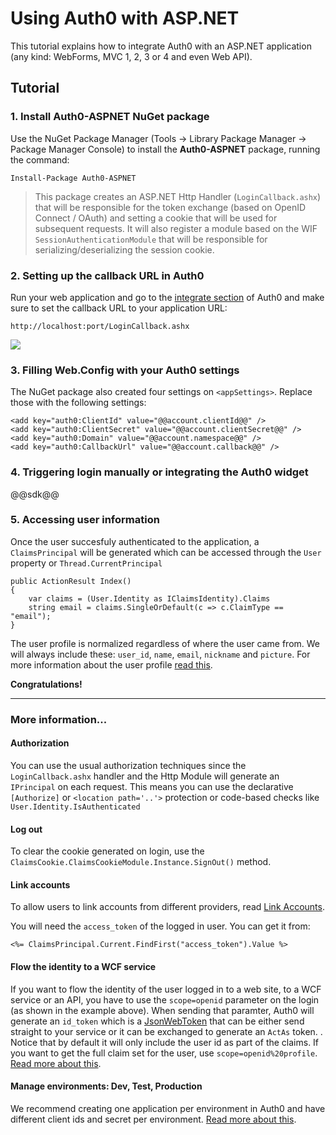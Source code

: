 # Using Auth0 with ASP.NET

This tutorial explains how to integrate Auth0 with an ASP.NET application (any kind: WebForms, MVC 1, 2, 3 or 4 and even Web API).

## Tutorial

### 1. Install Auth0-ASPNET NuGet package

Use the NuGet Package Manager (Tools -> Library Package Manager -> Package Manager Console) to install the **Auth0-ASPNET** package, running the command:

```
Install-Package Auth0-ASPNET
```

> This package creates an ASP.NET Http Handler (`LoginCallback.ashx`) that will be responsible for the token exchange (based on OpenID Connect / OAuth) and setting a cookie that will be used for subsequent requests. It will also register a module based on the WIF `SessionAuthenticationModule` that will be responsible for serializing/deserializing the session cookie.

### 2. Setting up the callback URL in Auth0

Run your web application and go to the [integrate section](@@uiURL@@/#/applications/@@account.clientId@@/integrate) of Auth0 and make sure to set the callback URL to your application URL:

```
http://localhost:port/LoginCallback.ashx
```

![](img/settings-callback-aspnet.png)

### 3. Filling Web.Config with your Auth0 settings

The NuGet package also created four settings on `<appSettings>`. Replace those with the following settings:

```
<add key="auth0:ClientId" value="@@account.clientId@@" />
<add key="auth0:ClientSecret" value="@@account.clientSecret@@" />
<add key="auth0:Domain" value="@@account.namespace@@" />
<add key="auth0:CallbackUrl" value="@@account.callback@@" />
```

### 4. Triggering login manually or integrating the Auth0 widget

@@sdk@@

### 5. Accessing user information

Once the user succesfuly authenticated to the application, a `ClaimsPrincipal` will be generated which can be accessed through the `User` property or `Thread.CurrentPrincipal`

    public ActionResult Index() 
    {
        var claims = (User.Identity as IClaimsIdentity).Claims
        string email = claims.SingleOrDefault(c => c.ClaimType == "email");
    }

The user profile is normalized regardless of where the user came from. We will always include these: `user_id`, `name`, `email`, `nickname` and `picture`. For more information about the user profile [read this](user-profile).
    
**Congratulations!**

----

### More information...

#### Authorization

You can use the usual authorization techniques since the `LoginCallback.ashx` handler and the Http Module will generate an `IPrincipal` on each request. This means you can use the declarative `[Authorize]` or `<location path='..'>` protection or code-based checks like `User.Identity.IsAuthenticated`

#### Log out

To clear the cookie generated on login, use the `ClaimsCookie.ClaimsCookieModule.Instance.SignOut()` method.

#### Link accounts

To allow users to link accounts from different providers, read [Link Accounts](link-accounts).

You will need the `access_token` of the logged in user. You can get it from:

```
<%= ClaimsPrincipal.Current.FindFirst("access_token").Value %>
```

#### Flow the identity to a WCF service

If you want to flow the identity of the user logged in to a web site, to a WCF service or an API, you have to use the `scope=openid` parameter on the login (as shown in the example above). When sending that paramter, Auth0 will generate an `id_token` which is a [JsonWebToken](http://tools.ietf.org/html/draft-ietf-oauth-json-web-token-06) that can be either send straight to your service or it can be exchanged to generate an `ActAs` token. . Notice that by default it will only include the user id as part of the claims. If you want to get the full claim set for the user, use `scope=openid%20profile`. [Read more about this](/wcf-tutorial).

#### Manage environments: Dev, Test, Production

We recommend creating one application per environment in Auth0 and have different client ids and secret per environment. [Read more about this](azure-tutorial).
